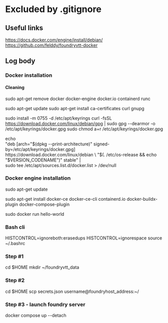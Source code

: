 # Excluded by .gitignore

## Useful links
https://docs.docker.com/engine/install/debian/
https://github.com/felddy/foundryvtt-docker


## Log body

### Docker installation
#### Cleaning
sudo apt-get remove docker docker-engine docker.io containerd runc

sudo apt-get update
sudo apt-get install ca-certificates curl gnupg

sudo install -m 0755 -d /etc/apt/keyrings
curl -fsSL https://download.docker.com/linux/debian/gpg | sudo gpg --dearmor -o /etc/apt/keyrings/docker.gpg
sudo chmod a+r /etc/apt/keyrings/docker.gpg

echo \
  "deb [arch="$(dpkg --print-architecture)" signed-by=/etc/apt/keyrings/docker.gpg] https://download.docker.com/linux/debian \
  "$(. /etc/os-release && echo "$VERSION_CODENAME")" stable" | \
  sudo tee /etc/apt/sources.list.d/docker.list > /dev/null

### Docker engine installation
sudo apt-get update

sudo apt-get install docker-ce docker-ce-cli containerd.io docker-buildx-plugin docker-compose-plugin

sudo docker run hello-world

### Bash cli 
HISTCONTROL=ignoreboth:erasedups
HISTCONTROL=ignorespace
source ~/.bashrc

### Step #1
cd $HOME
mkdir ~/foundryvtt_data

### Step #2
cd $HOME
scp secrets.json username@foundryhost_address:~/


### Step #3 - launch foundry server
docker compose up --detach
